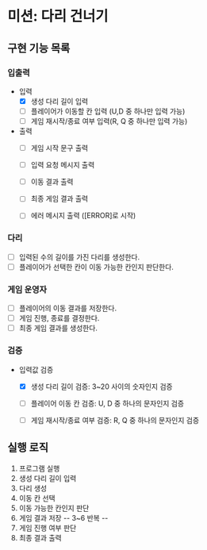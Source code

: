 # 미션: 다리 건너기

## 구현 기능 목록

### 입출력
- 입력
    - [X] 생성 다리 길이 입력
    - [ ] 플레이어가 이동할 칸 입력 (U,D 중 하나만 입력 가능)
    - [ ] 게임 재시작/종료 여부 입력(R, Q 중 하나만 입력 가능)

- 출력
    - [ ] 게임 시작 문구 출력
    - [ ] 입력 요청 메시지 출력
    - [ ] 이동 결과 출력
    - [ ] 최종 게임 결과 출력
    - [ ] 에러 메시지 출력 ([ERROR]로 시작)


### 다리
- [ ] 입력된 수의 길이를 가진 다리를 생성한다.
- [ ] 플레이어가 선택한 칸이 이동 가능한 칸인지 판단한다.

### 게임 운영자
- [ ] 플레이어의 이동 결과를 저장한다.
- [ ] 게임 진행, 종료를 결정한다.
- [ ] 최종 게임 결과를 생성한다.

### 검증
- 입력값 검증
    - [X] 생성 다리 길이 검증: 3~20 사이의 숫자인지 검증
    - [ ] 플레이어 이동 칸 검증: U, D 중 하나의 문자인지 검증
    - [ ] 게임 재시작/종료 여부 검증: R, Q 중 하나의 문자인지 검증



## 실행 로직

1. 프로그램 실행
2. 생성 다리 길이 입력
3. 다리 생성
4. 이동 칸 선택
5. 이동 가능한 칸인지 판단
6. 게임 결과 저장  -- 3~6 반복 --
7. 게임 진행 여부 판단
8. 최종 결과 출력

